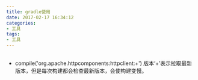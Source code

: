 ```yaml
---
title: gradle使用
date: 2017-02-17 16:34:12
categories: 
- 工具
tags:
- 工具
---
```


##


- compile('org.apache.httpcomponents:httpclient:+') 版本‘+’表示拉取最新版本，但是每次构建都会检查最新版本，会使构建变慢。
